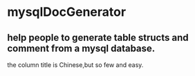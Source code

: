 # mysqlDocGenerator

help people to generate table structs and comment from a mysql database.
---
the column title is Chinese,but so few and easy.
